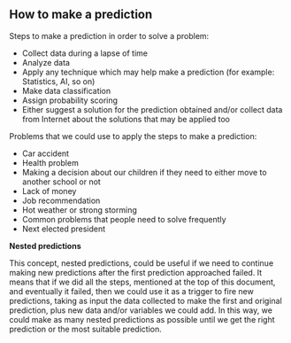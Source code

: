 ## How to make a prediction

Steps to make a prediction in order to solve a problem:

- Collect data during a lapse of time
- Analyze data
- Apply any technique which may help make a prediction (for example: Statistics, AI, so on)
- Make data classification
- Assign probability scoring
- Either suggest a solution for the prediction obtained and/or collect data from Internet about the solutions that may be applied too

Problems that we could use to apply the steps to make a prediction:

- Car accident
- Health problem
- Making a decision about our children if they need to either move to another school or not
- Lack of money
- Job recommendation
- Hot weather or strong storming
- Common problems that people need to solve frequently
- Next elected president

**Nested predictions**

This concept, nested predictions, could be useful if we need to continue making new predictions after the first prediction approached failed. It means that if we did all the steps, mentioned at the top of this document, and eventually it failed, then we could use it as a trigger to fire new predictions, taking as input the data collected to make the first and original prediction, plus new data and/or variables we could add. In this way, we could make as many nested predictions as possible until we get the right prediction or the most suitable prediction.